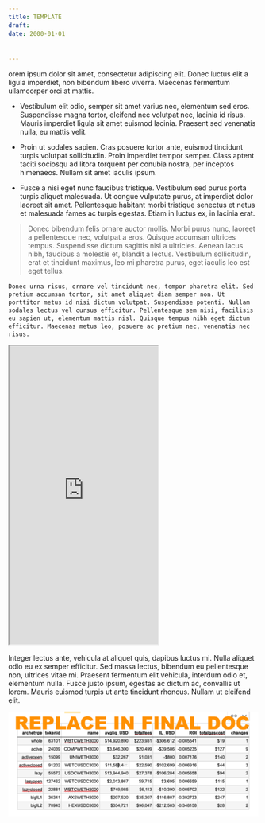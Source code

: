 ```yaml
---
title: TEMPLATE
draft: 
date: 2000-01-01


---
```

orem ipsum dolor sit amet, consectetur adipiscing elit. Donec luctus elit a ligula imperdiet, non bibendum libero viverra. Maecenas fermentum ullamcorper orci at mattis. 

- Vestibulum elit odio, semper sit amet varius nec, elementum sed eros. Suspendisse magna tortor, eleifend nec volutpat nec, lacinia id risus. Mauris imperdiet ligula sit amet euismod lacinia. Praesent sed venenatis nulla, eu mattis velit. 

- Proin ut sodales sapien. Cras posuere tortor ante, euismod tincidunt turpis volutpat sollicitudin. Proin imperdiet tempor semper. Class aptent taciti sociosqu ad litora torquent per conubia nostra, per inceptos himenaeos. Nullam sit amet iaculis ipsum. 

- Fusce a nisi eget nunc faucibus tristique. Vestibulum sed purus porta turpis aliquet malesuada. Ut congue vulputate purus, at imperdiet dolor laoreet sit amet. Pellentesque habitant morbi tristique senectus et netus et malesuada fames ac turpis egestas. Etiam in luctus ex, in lacinia erat.

> Donec bibendum felis ornare auctor mollis. Morbi purus nunc, laoreet a pellentesque nec, volutpat a eros. Quisque accumsan ultrices tempus. Suspendisse dictum sagittis nisl a ultricies. Aenean lacus nibh, faucibus a molestie et, blandit a lectus. Vestibulum sollicitudin, erat et tincidunt maximus, leo mi pharetra purus, eget iaculis leo est eget tellus. 

    Donec urna risus, ornare vel tincidunt nec, tempor pharetra elit. Sed pretium accumsan tortor, sit amet aliquet diam semper non. Ut porttitor metus id nisi dictum volutpat. Suspendisse potenti. Nullam sodales lectus vel cursus efficitur. Pellentesque sem nisi, facilisis eu sapien ut, elementum mattis nisl. Quisque tempus nibh eget dictum efficitur. Maecenas metus leo, posuere ac pretium nec, venenatis nec risus.

<iframe height="600"
src="https://dune.xyz/embeds/355871/693028/cc1a3c3a-17fc-417c-a410-5b18fa5b1b97?ISO-date-min=2021-12-01">
</iframe>

Integer lectus ante, vehicula at aliquet quis, dapibus luctus mi. Nulla aliquet odio eu ex semper efficitur. Sed massa lectus, bibendum eu pellentesque non, ultrices vitae mi. Praesent fermentum elit vehicula, interdum odio et, elementum nulla. Fusce justo ipsum, egestas ac dictum ac, convallis ut lorem. Mauris euismod turpis ut ante tincidunt rhoncus. Nullam ut eleifend elit.

![table001-dummy](table001-dummy.png)